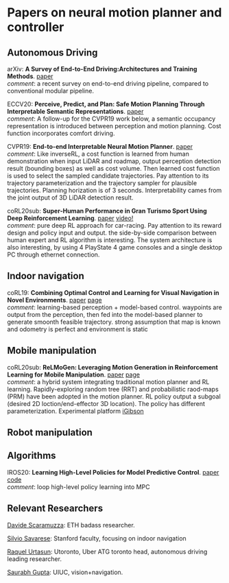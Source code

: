  # Papers on neural motion planner and controller

## Autonomous Driving

arXiv: **A Survey of End-to-End Driving:Architectures and Training Methods**. [paper](https://arxiv.org/pdf/2003.06404.pdf) <br>
*comment*: a recent survey on end-to-end driving pipeline, compared to conventional modular pipeline.

ECCV20: **Perceive, Predict, and Plan: Safe Motion Planning Through Interpretable Semantic Representations**. [paper](http://www.ecva.net/papers/eccv_2020/papers_ECCV/papers/123680409.pdf) <br>
*comment*: A follow-up for the CVPR19 work below, a semantic occupancy representation is introduced between perception and motion planning. Cost function incorporates comfort driving.

CVPR19: **End-to-end Interpretable Neural Motion Planner**. [paper](https://1fykyq3mdn5r21tpna3wkdyi-wpengine.netdna-ssl.com/wp-content/uploads/2019/05/End-to-end-Interpretable-Neural-Motion-Planner.pdf) <br>
*comment*: Like inverseRL, a cost function is learned from human demonstration when input LiDAR and roadmap, output perception detection result (bounding boxes) as well as cost volume. Then learned cost function is used to select the sampled candidate trajectories. Pay attention to its trajectory parameterization and the trajectory sampler for plausible trajectories. Planning horization is of 3 seconds. Interpretability cames from the joint output of 3D LiDAR detection result. 

coRL20sub: **Super-Human Performance in Gran Turismo Sport Using Deep Reinforcement Learning**. [paper](https://arxiv.org/pdf/2008.07971.pdf) [video!](https://www.youtube.com/watch?v=Zeyv1bN9v4A&feature=youtu.be) <br>
*comment*: pure deep RL approach for car-racing. Pay attention to its reward design and policy input and output. the side-by-side comparison between human expert and RL algorithm is interesting. The system architecture is also interesting, by using 4 PlayState 4 game consoles and a single desktop PC through ethernet connection. 

## Indoor navigation

coRL19: **Combining Optimal Control and Learning for Visual Navigation in Novel Environments**. [paper](http://proceedings.mlr.press/v100/bansal20a/bansal20a.pdf) [page](https://vtolani95.github.io/WayPtNav/) <br>
*comment*: learning-based perception + model-based control. waypoints are output from the perception, then fed into the model-based planner to generate smoonth feasible trajectory. strong assumption that map is known and odometry is perfect and environment is static

## Mobile manipulation

coRL20sub: **ReLMoGen: Leveraging Motion Generation in Reinforcement Learning for Mobile Manipulation**. [paper](https://arxiv.org/pdf/2008.07792.pdf) [page](http://svl.stanford.edu/projects/relmogen/) <br>
*comment*: a hybrid system integrating traditional motion planner and RL learning. Rapidly-exploring random tree (RRT) and probabilistic raod-maps (PRM) have been adopted in the motion planner. RL policy output a subgoal (desired 2D loction/end-effector 3D location). The policy has different parameterization. Experimental platform [iGibson](http://svl.stanford.edu/igibson/)

## Robot manipulation

## Algorithms

IROS20: **Learning High-Level Policies for Model Predictive Control**. [paper](http://rpg.ifi.uzh.ch/docs/IROS20_Yunlong.pdf) [code](https://github.com/uzh-rpg/high_mpc) <br>
*comment*: loop high-level policy learning into MPC

## Relevant Researchers

[Davide Scaramuzza](http://rpg.ifi.uzh.ch/research_learning.html): ETH badass researcher. 

[Silvio Savarese](http://cvgl.stanford.edu/silvio/): Stanford faculty, focusing on indoor navigation

[Raquel Urtasun](http://www.cs.toronto.edu/~urtasun/): Utoronto, Uber ATG toronto head, autonomous driving leading researcher.

[Saurabh Gupta](http://saurabhg.web.illinois.edu/): UIUC, vision+navigation.
